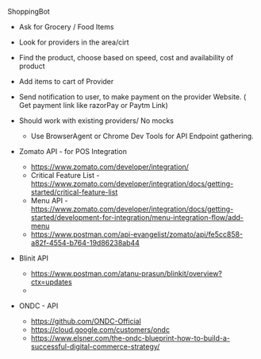 ShoppingBot

- Ask for Grocery / Food Items
- Look for providers in the area/cirt
- Find the product, choose based on speed, cost and availability of product
- Add items to cart of Provider
- Send notification to user, to make payment on the provider Website. ( Get payment link like razorPay or Paytm Link)


- Should work with existing providers/ No mocks
    - Use BrowserAgent or Chrome Dev Tools for API Endpoint gathering.


- Zomato API - for POS Integration
    - https://www.zomato.com/developer/integration/
    - Critical Feature List -https://www.zomato.com/developer/integration/docs/getting-started/critical-feature-list
    - Menu API  - https://www.zomato.com/developer/integration/docs/getting-started/development-for-integration/menu-integration-flow/add-menu
    - https://www.postman.com/api-evangelist/zomato/api/fe5cc858-a82f-4554-b764-19d86238ab44

- Blinit API
    - https://www.postman.com/atanu-prasun/blinkit/overview?ctx=updates
    - 

- ONDC - API
    - https://github.com/ONDC-Official
    - https://cloud.google.com/customers/ondc
    - https://www.elsner.com/the-ondc-blueprint-how-to-build-a-successful-digital-commerce-strategy/
